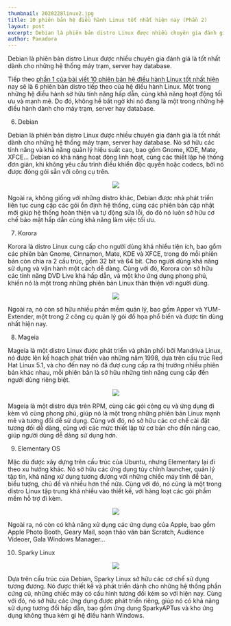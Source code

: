 ```yaml
---
thumbnail: 2020228linux2.jpg
title: 10 phiên bản hệ điều hành Linux tốt nhất hiện nay (Phần 2)
layout: post
excerpt: Debian là phiên bản distro Linux được nhiều chuyên gia đánh giá là tốt nhất dành cho những hệ thống máy trạm, server hay database.
author: Panadora
---
```


Debian là phiên bản distro Linux được nhiều chuyên gia đánh giá là tốt nhất dành cho những hệ thống máy trạm, server hay database.

Tiếp theo <a href="https://xpanadora.github.io/10-phien-ban-he-dieu-hanh-linux-tot-nhat-hien-nay-phan-1-21228.html">phần 1 của bài viết 10 phiên bản hệ điều hành Linux tốt nhất hiện</a> nay sẽ là 6 phiên bản distro tiếp theo của hệ điều hành Linux. Một trong những hệ điều hành sở hữu tính năng hấp dẫn, cùng khả năng hoạt động tối ưu và mạnh mẽ. Do đó, không hề bất ngờ khi nó đang là một trong những hệ điều hành dành cho máy trạm, server hay database.

6. Debian

Debian là phiên bản distro Linux được nhiều chuyên gia đánh giá là tốt nhất dành cho những hệ thống máy trạm, server hay database. Nó sở hữu các tính năng và khả năng quản lý hiệu suất cao, bao gồm Gnome, KDE, Mate, XFCE… Debian có khả năng hoạt động linh hoạt, cùng các thiết lập hệ thống đơn giản, khi không yêu cầu trình điều khiển độc quyền hoặc codecs, bởi nó được đóng gói sẵn với công cụ trên.

<center><img class="img-thumbnail image-post" src="https://fptshop.com.vn/Uploads/images/2015/Tin-Tuc/03/30/He_dieu_hanh_Linux_30_3(1).jpg"></center>

Ngoài ra, không giống với những distro khác, Debian được nhà phát triển liên tục cung cấp các gói ổn định hệ thống, cùng các phiên bản cập nhật mới giúp hệ thống hoàn thiện và tự động sửa lỗi, do đó nó luôn sở hữu cơ chế bảo mật hấp dẫn cùng khả năng làm việc tối ưu.

7. Korora

Korora là distro Linux cung cấp cho người dùng khá nhiều tiện ích, bao gồm các phiên bản Gnome, Cinnamon, Mate, KDE và XFCE, trong đó mỗi phiên bản còn chia ra 2 cấu trúc, gồm 32 bit và 64 bit. Cho người dùng khả năng sử dụng và vận hành một cách dễ dàng. Cùng với đó, Korora còn sở hữu các tính năng DVD Live khá hấp dẫn, và một kho ứng dụng phong phú, khiến nó là một trong những phiên bản Linux thân thiện với người dùng.

<center><img class="img-thumbnail image-post" src="https://fptshop.com.vn/Uploads/images/2015/Tin-Tuc/03/30/He_dieu_hanh_Linux_30_3(3).jpg"></center>

Ngoài ra, nó còn sở hữu nhiều phần mềm quản lý, bao gồm Apper và YUM-Extender, một trong 2 công cụ quản lý gói đồ họa phổ biến và được tin dùng nhất hiện nay.

8. Mageia

Mageia là một distro Linux được phát triển và phân phối bởi Mandriva Linux, nó được lên kế hoạch phát triển vào những năm 1998, dựa trên cấu trúc Red Hat Linux 5.1, và cho đến nay nó đã đượ cung cấp ra thị trường nhiều phiên bản khác nhau, mỗi phiên bản là sở hữu những tính năng cung cấp đến người dùng riêng biệt.

<center><img class="img-thumbnail image-post" src="https://fptshop.com.vn/Uploads/images/2015/Tin-Tuc/03/30/He_dieu_hanh_Linux_30_3(6).jpg"></center>

Mageia là một distro dựa trên RPM, cùng các gói công cụ và ứng dụng đi kèm vô cùng phong phú, giúp nó là một trong những phiên bản Linux mạnh mẽ và tương đối dễ sử dụng. Cùng với đó, nó sở hữu các cơ chế cài đặt tương đối dễ dàng, cùng với các mức thiết lập từ cơ bản cho đến nâng cao, giúp người dùng dễ dàng sử dụng hơn.

9. Elementary OS

Mặc dù được xây dựng trên cấu trúc của Ubuntu, nhưng Elementary lại đi theo xu hướng khác. Nó sở hữu các ứng dụng tùy chỉnh launcher, quản lý tập tin, khả năng xử dụng tương đương với những chiếc máy tính để bàn, biểu tượng, chủ đề và nhiều hơn thế nữa. Cùng với đó, nó cũng là một trong distro Linux tập trung khá nhiều vào thiết kế, với hàng loạt các gói phầm mềm hỗ trợ đi kèm.

<center><img class="img-thumbnail image-post" src="https://fptshop.com.vn/Uploads/images/2015/Tin-Tuc/03/30/He_dieu_hanh_Linux_30_3(7).jpg"></center>

Ngoài ra, nó còn có khả năng xử dụng các ứng dụng của Apple, bao gồm Apple Photo Booth, Geary Mail, soạn thảo văn bản Scratch, Audience Videoer, Gala Windows Manager...

10. Sparky Linux

<center><img class="img-thumbnail image-post" src="https://fptshop.com.vn/Uploads/images/2015/Tin-Tuc/03/30/He_dieu_hanh_Linux_30_3(10).jpg"></center>

Dựa trên cấu trúc của Debian, Sparky Linux sở hữu các cơ chế sử dụng tương đương. Nó được thiết kế và phát triển dành cho những hệ thống phần cứng cũ, những chiếc máy có cấu hình tương đối kém so với hiện nay. Cùng với đó, nó sở hữu các ứng dụng được phát triển riêng, giúp nó có khả năng sử dụng tương đối hấp dẫn, bao gồm ứng dụng SparkyAPTus và kho ứng dụng không thua kém gì hệ điều hành Windows.
<br>
<br>